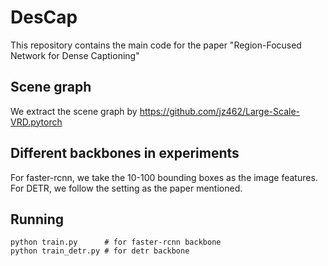 # DesCap
This repository contains the main code for the paper "Region-Focused Network for Dense Captioning"


## Scene graph
We extract the scene graph by https://github.com/jz462/Large-Scale-VRD.pytorch

## Different backbones in experiments
For faster-rcnn, we take the 10-100 bounding boxes as the image features.
For DETR, we follow the setting as the paper mentioned.

## Running
```
python train.py      # for faster-rcnn backbone
python train_detr.py # for detr backbone
```




